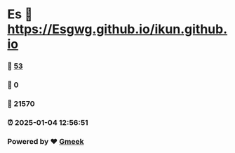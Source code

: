 # Es :link: https://Esgwg.github.io/ikun.github.io 
### :page_facing_up: [53](https://Esgwg.github.io/ikun.github.io/tag.html) 
### :speech_balloon: 0 
### :hibiscus: 21570 
### :alarm_clock: 2025-01-04 12:56:51 
### Powered by :heart: [Gmeek](https://github.com/Meekdai/Gmeek)
